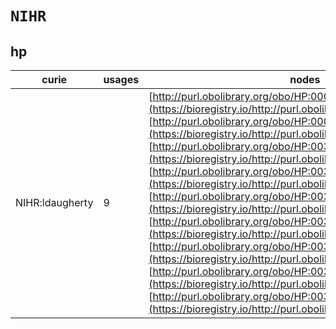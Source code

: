 # `NIHR`

## hp

| curie           |   usages | nodes                                                                                                                                                                                                                                                                                                                                                                                                                                                                                                                                                                                                                                                                                                                                                                                                                                                                                                                                                                                                                                 |
|-----------------|----------|---------------------------------------------------------------------------------------------------------------------------------------------------------------------------------------------------------------------------------------------------------------------------------------------------------------------------------------------------------------------------------------------------------------------------------------------------------------------------------------------------------------------------------------------------------------------------------------------------------------------------------------------------------------------------------------------------------------------------------------------------------------------------------------------------------------------------------------------------------------------------------------------------------------------------------------------------------------------------------------------------------------------------------------|
| NIHR:ldaugherty |        9 | [http://purl.obolibrary.org/obo/HP:0002091](https://bioregistry.io/http://purl.obolibrary.org/obo/HP:0002091), [http://purl.obolibrary.org/obo/HP:0006518](https://bioregistry.io/http://purl.obolibrary.org/obo/HP:0006518), [http://purl.obolibrary.org/obo/HP:0030872](https://bioregistry.io/http://purl.obolibrary.org/obo/HP:0030872), [http://purl.obolibrary.org/obo/HP:0030874](https://bioregistry.io/http://purl.obolibrary.org/obo/HP:0030874), [http://purl.obolibrary.org/obo/HP:0030876](https://bioregistry.io/http://purl.obolibrary.org/obo/HP:0030876), [http://purl.obolibrary.org/obo/HP:0030877](https://bioregistry.io/http://purl.obolibrary.org/obo/HP:0030877), [http://purl.obolibrary.org/obo/HP:0030879](https://bioregistry.io/http://purl.obolibrary.org/obo/HP:0030879), [http://purl.obolibrary.org/obo/HP:0030893](https://bioregistry.io/http://purl.obolibrary.org/obo/HP:0030893), [http://purl.obolibrary.org/obo/HP:0030894](https://bioregistry.io/http://purl.obolibrary.org/obo/HP:0030894) |
